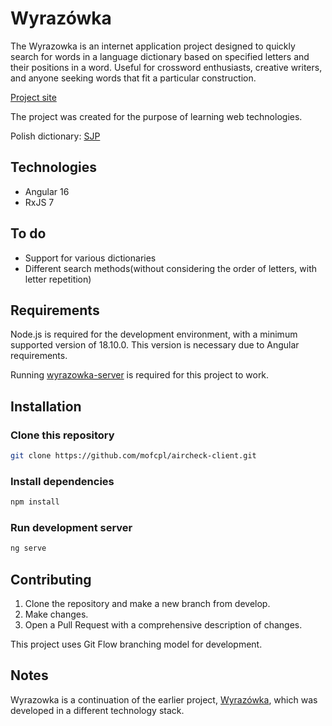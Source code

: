 # Wyrazówka

The Wyrazowka is an internet application project designed to quickly search for words in a language dictionary based on specified letters and their positions in a word. Useful for crossword enthusiasts, creative writers, and anyone seeking words that fit a particular construction.

[Project site](https://wyrazowka.zbrogd.pl/)

The project was created for the purpose of learning web technologies.

Polish dictionary: [SJP](https://sjp.pl/)

## Technologies

* Angular 16
* RxJS 7

## To do

- Support for various dictionaries
- Different search methods(without considering the order of letters, with letter repetition)

## Requirements

Node.js is required for the development environment, with a minimum supported version of 18.10.0. This version is necessary due to Angular requirements.

Running [wyrazowka-server](https://github.com/mofcpl/wyrazowka-server-node) is required for this project to work.

## Installation

### Clone this repository
```bash
git clone https://github.com/mofcpl/aircheck-client.git
```

### Install dependencies
```bash
npm install
```

### Run development server
```bash
ng serve
```

## Contributing

1. Clone the repository and make a new branch from develop.
2. Make changes.
3. Open a Pull Request with a comprehensive description of changes.

This project uses Git Flow branching model for development.

## Notes

Wyrazowka is a continuation of the earlier project, [Wyrazówka](https://github.com/mofcpl/wyrazowka), which was developed in a different technology stack.
